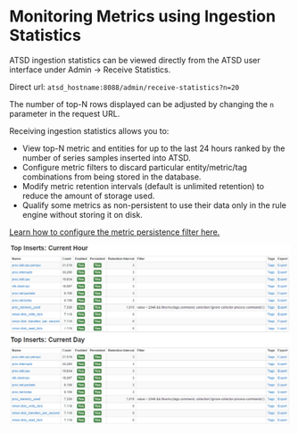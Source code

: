 # Monitoring Metrics using Ingestion Statistics


ATSD ingestion statistics can be viewed directly from the ATSD user interface under
Admin -\> Receive Statistics.

Direct url: `atsd_hostname:8088/admin/receive-statistics?n=20`

The number of top-N rows displayed can be adjusted by changing the `n`
parameter in the request URL.

Receiving ingestion statistics allows you to:

-   View top-N metric and entities for up to the last 24
    hours ranked by the number of series samples inserted into ATSD.
-   Configure metric filters to discard particular entity/metric/tag
    combinations from being stored in the database.
-   Modify metric retention intervals (default is unlimited retention) to
    reduce the amount of storage used.
-   Qualify some metrics as non-persistent to use their data only in the
    rule engine without storing it on disk.

[Learn how to configure the metric persistence filter
here.](../metric-persistence-filter.md)

![](images/ingestion_statistics.png "ingestion_statistics")
